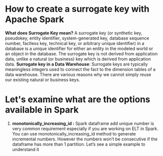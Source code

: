 # How to create a surrogate key with Apache Spark

 **What does  Surrogate Key  mean?**
 A surrogate key (or synthetic key, pseudokey, entity identifier, system-generated key, database sequence number, factless key, technical key, or arbitrary unique identifier) in a database is a unique identifier for either an entity in the modeled world or an object in the database. The surrogate key is not derived from application data, unlike a natural (or business) key which is derived from application data.
 **Surrogate key in a Data Warehouse**: Surrogate keys are typically meaningless integers used to connect the fact to the dimension tables of a data warehouse. There are various reasons why we cannot simply reuse our existing natural or business keys.

# Let's examine what are the options available in Spark

 1. **monotonically_increasing_id :** Spark dataframe add unique number is very common requirement especially if you are working on ELT in Spark. You can use monotonically_increasing_id method to generate incremental numbers. However the numbers won’t be consecutive if the dataframe has more than 1 partition. Let’s see a simple example to understand it

 
 
 
<!--stackedit_data:
eyJoaXN0b3J5IjpbLTI3NDEyMjI3NiwzNjMwNDkyOTUsLTIxMj
I0NTgxMDIsLTkwOTc3NDMxMCwxMTQ3NjU0ODMsLTU1ODkwODA3
NywtMTA0ODQ3NTk0NSwtMjA4ODc0NjYxMiwtNDUyODAyMDQ0LD
EzNzA3MDMyNDUsMjU2NjIwODQ0LDEwOTYxNTI2OSwtMzk3NzM3
OTM1LDIwMTY5MTExNzAsMTYxMDE4Nzc1NSwtNjE4NTc2NzM1LC
0xODA1NjA5MDQ3LC03NDczMDQ0MDUsLTE5NjUyMDY2MywtMTAz
MzU3NzE3MF19
-->